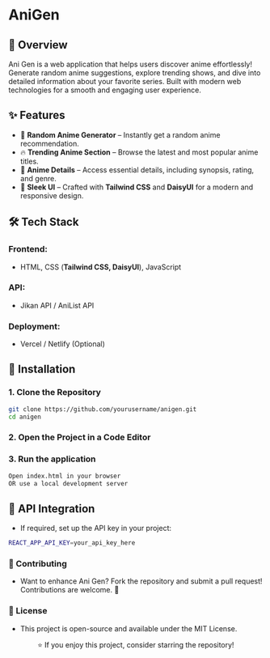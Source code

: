 # **AniGen**

## 🌟 Overview
Ani Gen is a web application that helps users discover anime effortlessly! Generate random anime suggestions, explore trending shows, and dive into detailed information about your favorite series. Built with modern web technologies for a smooth and engaging user experience.

## ✨ Features
- 🎲 **Random Anime Generator** – Instantly get a random anime recommendation.
- 🔥 **Trending Anime Section** – Browse the latest and most popular anime titles.
- 📖 **Anime Details** – Access essential details, including synopsis, rating, and genre.
- 🎨 **Sleek UI** – Crafted with **Tailwind CSS** and **DaisyUI** for a modern and responsive design.

## 🛠 Tech Stack
### Frontend:
- HTML, CSS (**Tailwind CSS, DaisyUI**), JavaScript

### API:
- Jikan API / AniList API

### Deployment:
- Vercel / Netlify (Optional)

## 🚀 Installation
### 1. Clone the Repository
```sh
git clone https://github.com/yourusername/anigen.git
cd anigen
```
### 2. Open the Project in a Code Editor
### 3. Run the application
```sh
Open index.html in your browser
OR use a local development server
```
## 🔗 API Integration
- If required, set up the API key in your project:

```sh
REACT_APP_API_KEY=your_api_key_here
```
### 🤝 Contributing
- Want to enhance Ani Gen? Fork the repository and submit a pull request! Contributions are welcome. 🚀

### 📜 License
- This project is open-source and available under the MIT License.

<p align="center">⭐ If you enjoy this project, consider starring the repository!</p>

